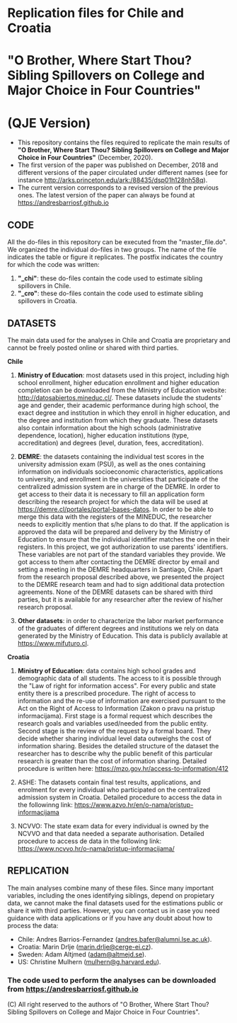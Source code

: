 # Replication files for Chile and Croatia
# "O Brother, Where Start Thou? Sibling Spillovers on College and Major Choice in Four Countries"
# (QJE Version)

- This repository contains the files required to replicate the main results of **"O Brother, Where Start Thou? Sibling Spillovers on College and Major Choice in Four Countries"** (December, 2020).
- The first version of the paper was published on December, 2018 and different versions of the paper circulated under different names (see for instance http://arks.princeton.edu/ark:/88435/dsp01h128nh58q).
- The current version corresponds to a revised version of the previous ones. The latest version of the paper can always be found at  https://andresbarriosf.github.io

## CODE
All the do-files in this repository can be executed from the "master_file.do". We organized the individual do-files in two groups. The name of the file indicates the table or figure it replicates. The postfix indicates the country for which the code was written:
1.  **"_chi"**: these do-files contain the code used to estimate sibling spillovers in Chile.
2.  **"_cro"**: these do-files contain the code used to estimate sibling spillovers in Croatia.

## DATASETS
The main data used for the analyses in Chile and Croatia are proprietary and cannot be freely posted online or shared with third parties.

**Chile**

1.  **Ministry of Education**: most datasets used in this project, including high school enrollment, higher education enrollment and higher education completion can be downloaded from the Ministry of Education website: http://datosabiertos.mineduc.cl/. These datasets include the students' age and gender, their academic performance during high school, the exact degree and institution in which they enroll in higher education, and the degree and institution from which they graduate. These datasets also contain information about the high schools (administrative dependence, location), higher education institutions (type, accreditation) and degrees (level, duration, fees, accreditation).

2. **DEMRE**: the datasets containing the individual test scores in the university admission exam (PSU), as well as the ones containing information on individuals socioeconomic characteristics, applications to university, and enrollment in the universities that participate of the centralized admission system are in charge of the DEMRE. In order to get access to their data it is necessary to fill an application form describing the research project for which the data will be used at https://demre.cl/portales/portal-bases-datos.  In order to be able to merge this data with the registers of the MINEDUC, the researcher needs to explicitly mention that s/he plans to do that. If the application is approved the data will be prepared and delivery by the Ministry of Education to ensure that the individual identifier matches the one in their registers. In this project, we got authorization to use parents' identifiers. These variables are not part of the standard variables they provide. We got access to them after contacting the DEMRE director by email and setting a meeting in the DEMRE headquarters in Santiago, Chile. Apart from the research proposal described above, we presented the project to the DEMRE research team and had to sign additional data protection agreements. None of the DEMRE datasets can be shared with third parties, but it is available for any researcher after the review of his/her research proposal.

3. **Other datasets**: in order to characterize the labor market performance of the graduates of different degrees and institutions we rely on data generated by the Ministry of Education. This data is publicly available at https://www.mifuturo.cl.

**Croatia**

1.  **Ministry of Education**: data contains high school grades and demographic data of all students. The access to it is possible through the "Law of right for information access". For every public and state entity there is a prescribed procedure. The right of access to information and the re-use of information are exercised pursuant to the Act on the Right of Access to Information (Zakon o pravu na pristup informacijama). First stage is a formal request which describes the research goals and variables used/needed from the public entity. Second stage is the review of the request by a formal board. They decide whether sharing individual level data outweighs the cost of information sharing. Besides the detailed structure of the dataset the researcher has to describe why the public benefit of this particular research is greater than the cost of information sharing. Detailed procedure is written here: https://mzo.gov.hr/access-to-information/412

2. ASHE: The datasets contain final test results, applications, and enrolment  for every individual who participated on the centralized admission system in Croatia. Detailed procedure to access the data in the followinng link: https://www.azvo.hr/en/o-nama/pristup-informacijama

3. NCVVO: The state exam data for every individual is owned by the NCVVO and that data needed a separate authorisation.  Detailed procedure  to access de data in the following link:  https://www.ncvvo.hr/o-nama/pristup-informacijama/

## REPLICATION
The main analyses combine many of these files. Since many important variables, including the ones identifying siblings, depend on propietary data, we cannot make the final datasets used for the estimations public or share it with third parties. However, you can contact us in case you need guidance with data applications or if you have any doubt about how to process the data:

- Chile: Andres Barrios-Fernandez (andres.bafer@alumni.lse.ac.uk).
- Croatia: Marin Drlje (marin.drlje@cerge-ei.cz).
- Sweden: Adam Altjmed (adam@altmejd.se).
- US: Christine Mulhern (mulhern@g.harvard.edu).

### The code used to perform the analyses can be downloaded from https://andresbarriosf.github.io

(C) All right reserved to the authors of "O Brother, Where Start Thou? Sibling Spillovers on College and Major Choice in Four Countries".
